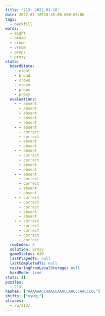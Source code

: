 ```yaml
---
title: "213: 2022-01-18"
date: 2022-01-18T10:35:00.000-08:00
tags:
  - backfill
words:
  - eight
  - broad
  - crown
  - vroom
  - props
  - proxy
state:
  boardState:
    - eight
    - broad
    - crown
    - vroom
    - props
    - proxy
  evaluations:
    - - absent
      - absent
      - absent
      - absent
      - absent
    - - absent
      - correct
      - correct
      - absent
      - absent
    - - absent
      - correct
      - correct
      - absent
      - absent
    - - absent
      - correct
      - correct
      - absent
      - absent
    - - correct
      - correct
      - correct
      - absent
      - absent
    - - correct
      - correct
      - correct
      - correct
      - correct
  rowIndex: 6
  solution: proxy
  gameStatus: WIN
  lastPlayedTs: null
  lastCompletedTs: null
  restoringFromLocalStorage: null
  hardMode: true
stats: {}
puzzles:
  - 213
hashes: ["AAAAAACCAAACCAAACCAACCCAACCCCC"]
shifts: ["vywgi"]
aliases:
  - /w/213/
---
```

<!-- more -->
